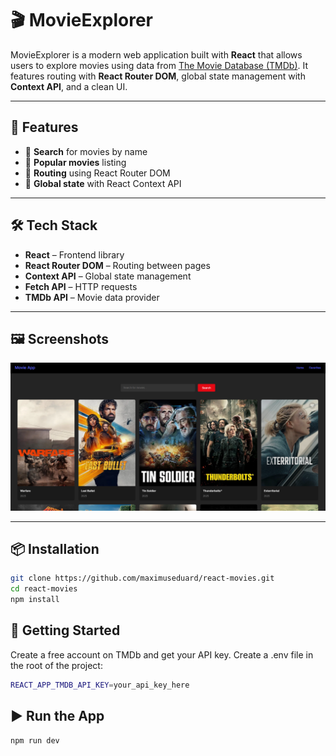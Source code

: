 # 🎬 MovieExplorer

MovieExplorer is a modern web application built with **React** that allows users to explore movies using data from [The Movie Database (TMDb)](https://www.themoviedb.org/documentation/api). It features routing with **React Router DOM**, global state management with **Context API**, and a clean UI.

---

## 🚀 Features

-   🔎 **Search** for movies by name
-   🎥 **Popular movies** listing
-   🧭 **Routing** using React Router DOM
-   🧠 **Global state** with React Context API

---

## 🛠 Tech Stack

-   **React** – Frontend library
-   **React Router DOM** – Routing between pages
-   **Context API** – Global state management
-   **Fetch API** – HTTP requests
-   **TMDb API** – Movie data provider

---

## 🖼 Screenshots

![Home](https://raw.githubusercontent.com/maximuseduard/react-movies/refs/heads/main/public/home.png)

---

## 📦 Installation

```bash
git clone https://github.com/maximuseduard/react-movies.git
cd react-movies
npm install
```

## 🔑 Getting Started

Create a free account on TMDb and get your API key.
Create a .env file in the root of the project:

```bash
REACT_APP_TMDB_API_KEY=your_api_key_here
```

## ▶️ Run the App

```bash
npm run dev
```

